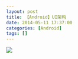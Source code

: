 ```yaml
---
layout: post
title: 【Android】UI架构
date: 2014-05-11 17:37:00
categories: [Android]
tags: []
---
```

![](http://img.blog.csdn.net/20140511173707359?watermark/2/text/aHR0cDovL2Jsb2cuY3Nkbi5uZXQvdHVodW9sb25n/font/5a6L5L2T/fontsize/400/fill/I0JBQkFCMA==/dissolve/70/gravity/SouthEast)



